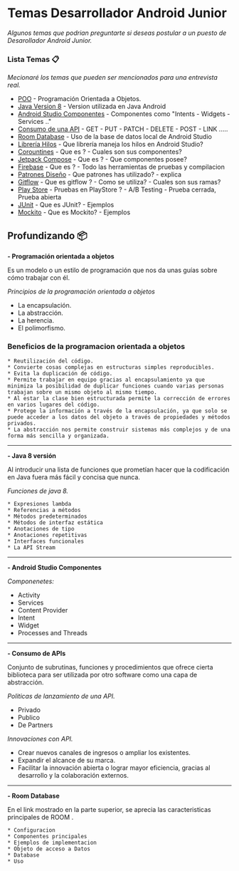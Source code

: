 # Temas Desarrollador Android Junior

_Algunos temas que podrian preguntarte si deseas postular a un puesto de Desarollador Android Junior._

### Lista Temas 📋

_Mecionaré los temas que pueden ser mencionados para una entrevista real._

* [POO](https://profile.es/blog/que-es-la-programacion-orientada-a-objetos/) - Programación Orientada a Objetos.
* [Java Version 8](https://code.tutsplus.com/es/tutorials/java-8-for-android-cleaner-code-with-lambda-expressions--cms-29661) - Version utilizada en Java Android
* [Android Studio Componentes](https://desarrolloweb.com/articulos/6-componentes-basicos-android.html) - Componentes como "Intents - Widgets - Services .."
* [Consumo de una API](https://coderslink.com/talento/blog/como-consumir-una-api-desde-una-aplicacion-android/) - GET - PUT - PATCH - DELETE - POST - LINK .....
* [Room Database](https://developer.android.com/training/data-storage/room?hl=es-419) - Uso de la base de datos local de Android Studio
* [Librería Hilos](https://code.tutsplus.com/es/tutorials/rxjava-for-android-apps-introducing-rxbinding-and-rxlifecycle--cms-28565) - Que librería maneja los hilos en Android Studio?
* [Corountines](https://developer.android.com/topic/libraries/architecture/coroutines?hl=es-419) - Que es ? - Cuales son sus componentes?
* [Jetpack Compose](https://developer.android.com/jetpack/compose?hl=es-419) - Que es ? - Que componentes posee?
* [Firebase](https://www.iebschool.com/blog/firebase-que-es-para-que-sirve-la-plataforma-desarroladores-google-seo-sem/) - Que es ? - Todo las herramientas de pruebas y compilacion
* [Patrones Diseño](https://developer.android.com/training/data-storage/room?hl=es-419) - Que patrones has utilizado? - explica
* [Gitflow](https://developer.android.com/training/data-storage/room?hl=es-419) - Que es gitflow ? - Como se utiliza? - Cuales son sus ramas?
* [Play Store](https://play.google.com/store/games?hl=es) - Pruebas en PlayStore ? - A/B Testing - Prueba cerrada, Prueba abierta
* [JUnit](https://developer.android.com/training/testing/local-tests) - Que es JUnit? - Ejemplos
* [Mockito](https://funcionaenmimaquina.com/aprende-a-crear-pruebas-unitarias-con-junit-y-mockito-en-15-minutos/) - Que es Mockito? - Ejemplos

## Profundizando 📦

**- Programación orientada a objetos**

Es un modelo o un estilo de programación que nos da unas guías sobre cómo trabajar con él.

_Principios de la programación orientada a objetos_

* La encapsulación.
* La abstracción.
* La herencia.
* El polimorfismo.

### Beneficios de la programacion orientada a objetos

```
* Reutilización del código.
* Convierte cosas complejas en estructuras simples reproducibles.
* Evita la duplicación de código.
* Permite trabajar en equipo gracias al encapsulamiento ya que minimiza la posibilidad de duplicar funciones cuando varias personas trabajan sobre un mismo objeto al mismo tiempo.
* Al estar la clase bien estructurada permite la corrección de errores en varios lugares del código.
* Protege la información a través de la encapsulación, ya que solo se puede acceder a los datos del objeto a través de propiedades y métodos privados.
* La abstracción nos permite construir sistemas más complejos y de una forma más sencilla y organizada.
```

---

**- Java 8 versión**

Al introducir una lista de funciones que prometían hacer que la codificación en Java fuera más fácil y concisa que nunca.

_Funciones de java 8._

```
* Expresiones lambda
* Referencias a métodos
* Métodos predeterminados
* Métodos de interfaz estática
* Anotaciones de tipo
* Anotaciones repetitivas
* Interfaces funcionales
* La API Stream
```

---

**- Android Studio Componentes**

_Componenetes:_

* Activity
* Services
* Content Provider
* Intent
* Widget
* Processes and Threads

---

**- Consumo de APIs**

Conjunto de subrutinas, funciones y procedimientos que ofrece cierta biblioteca para ser utilizada por otro software como una capa de abstracción.

_Politicas de lanzamiento de una API._

* Privado
* Publico
* De Partners


_Innovaciones con API._

* Crear nuevos canales de ingresos o ampliar los existentes.
* Expandir el alcance de su marca.
* Facilitar la innovación abierta o lograr mayor eficiencia, gracias al desarrollo y la colaboración externos.

---

**- Room Database**

En el link mostrado en la parte superior, se aprecia las caracteristicas principales de ROOM .

```
* Configuracion
* Componentes principales
* Ejemplos de implementacion
* Objeto de acceso a Datos
* Database
* Uso 
```
